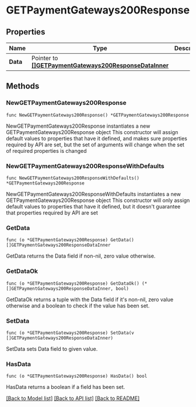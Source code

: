 # GETPaymentGateways200Response

## Properties

Name | Type | Description | Notes
------------ | ------------- | ------------- | -------------
**Data** | Pointer to [**[]GETPaymentGateways200ResponseDataInner**](GETPaymentGateways200ResponseDataInner.md) |  | [optional] 

## Methods

### NewGETPaymentGateways200Response

`func NewGETPaymentGateways200Response() *GETPaymentGateways200Response`

NewGETPaymentGateways200Response instantiates a new GETPaymentGateways200Response object
This constructor will assign default values to properties that have it defined,
and makes sure properties required by API are set, but the set of arguments
will change when the set of required properties is changed

### NewGETPaymentGateways200ResponseWithDefaults

`func NewGETPaymentGateways200ResponseWithDefaults() *GETPaymentGateways200Response`

NewGETPaymentGateways200ResponseWithDefaults instantiates a new GETPaymentGateways200Response object
This constructor will only assign default values to properties that have it defined,
but it doesn't guarantee that properties required by API are set

### GetData

`func (o *GETPaymentGateways200Response) GetData() []GETPaymentGateways200ResponseDataInner`

GetData returns the Data field if non-nil, zero value otherwise.

### GetDataOk

`func (o *GETPaymentGateways200Response) GetDataOk() (*[]GETPaymentGateways200ResponseDataInner, bool)`

GetDataOk returns a tuple with the Data field if it's non-nil, zero value otherwise
and a boolean to check if the value has been set.

### SetData

`func (o *GETPaymentGateways200Response) SetData(v []GETPaymentGateways200ResponseDataInner)`

SetData sets Data field to given value.

### HasData

`func (o *GETPaymentGateways200Response) HasData() bool`

HasData returns a boolean if a field has been set.


[[Back to Model list]](../README.md#documentation-for-models) [[Back to API list]](../README.md#documentation-for-api-endpoints) [[Back to README]](../README.md)


